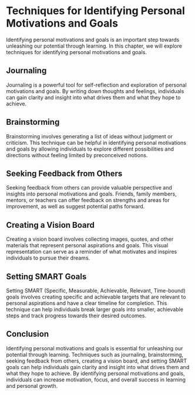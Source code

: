Techniques for Identifying Personal Motivations and Goals
================================================================================================================

Identifying personal motivations and goals is an important step towards unleashing our potential through learning. In this chapter, we will explore techniques for identifying personal motivations and goals.

Journaling
----------

Journaling is a powerful tool for self-reflection and exploration of personal motivations and goals. By writing down thoughts and feelings, individuals can gain clarity and insight into what drives them and what they hope to achieve.

Brainstorming
-------------

Brainstorming involves generating a list of ideas without judgment or criticism. This technique can be helpful in identifying personal motivations and goals by allowing individuals to explore different possibilities and directions without feeling limited by preconceived notions.

Seeking Feedback from Others
----------------------------

Seeking feedback from others can provide valuable perspective and insights into personal motivations and goals. Friends, family members, mentors, or teachers can offer feedback on strengths and areas for improvement, as well as suggest potential paths forward.

Creating a Vision Board
-----------------------

Creating a vision board involves collecting images, quotes, and other materials that represent personal aspirations and goals. This visual representation can serve as a reminder of what motivates and inspires individuals to pursue their dreams.

Setting SMART Goals
-------------------

Setting SMART (Specific, Measurable, Achievable, Relevant, Time-bound) goals involves creating specific and achievable targets that are relevant to personal aspirations and have a clear timeline for completion. This technique can help individuals break larger goals into smaller, achievable steps and track progress towards their desired outcomes.

Conclusion
----------

Identifying personal motivations and goals is essential for unleashing our potential through learning. Techniques such as journaling, brainstorming, seeking feedback from others, creating a vision board, and setting SMART goals can help individuals gain clarity and insight into what drives them and what they hope to achieve. By identifying personal motivations and goals, individuals can increase motivation, focus, and overall success in learning and personal growth.
